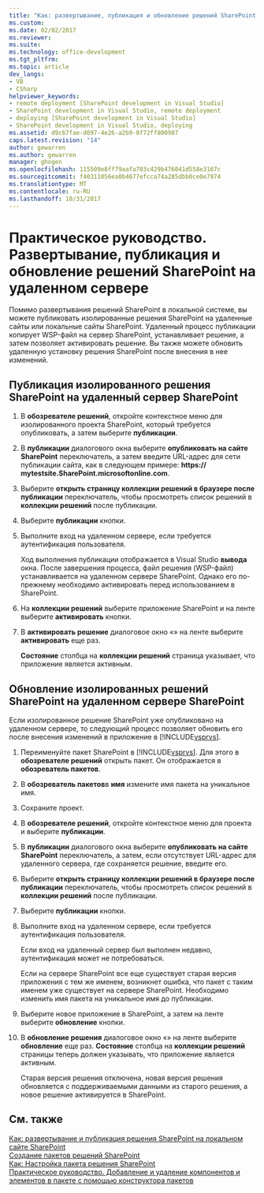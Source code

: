 ```yaml
---
title: "Как: развертывание, публикация и обновление решений SharePoint на удаленном сервере | Документы Microsoft"
ms.custom: 
ms.date: 02/02/2017
ms.reviewer: 
ms.suite: 
ms.technology: office-development
ms.tgt_pltfrm: 
ms.topic: article
dev_langs:
- VB
- CSharp
helpviewer_keywords:
- remote deployment [SharePoint development in Visual Studio]
- SharePoint development in Visual Studio, remote deployment
- deploying [SharePoint development in Visual Studio]
- SharePoint development in Visual Studio, deploying
ms.assetid: d9c67fae-d097-4e26-a2b9-0f72ff800987
caps.latest.revision: "14"
author: gewarren
ms.author: gewarren
manager: ghogen
ms.openlocfilehash: 115509e8ff79aafa703c429b476041d558e3167c
ms.sourcegitcommit: f40311056ea0b4677efcca74a285dbb0ce0e7974
ms.translationtype: MT
ms.contentlocale: ru-RU
ms.lasthandoff: 10/31/2017
---
```

# <a name="how-to-deploy-publish-and-upgrade-sharepoint-solutions-on-a-remote-server"></a>Практическое руководство. Развертывание, публикация и обновление решений SharePoint на удаленном сервере
  Помимо развертывания решений SharePoint в локальной системе, вы можете публиковать изолированные решения SharePoint на удаленные сайты или локальные сайты SharePoint. Удаленный процесс публикации копирует WSP-файл на сервер SharePoint, устанавливает решение, а затем позволяет активировать решение. Вы также можете обновить удаленную установку решения SharePoint после внесения в нее изменений.  
  
## <a name="to-publish-a-sandboxed-sharepoint-solution-to-a-remote-sharepoint-server"></a>Публикация изолированного решения SharePoint на удаленный сервер SharePoint  
  
1.  В **обозревателе решений**, откройте контекстное меню для изолированного проекта SharePoint, который требуется опубликовать, а затем выберите **публикации**.  
  
2.  В **публикации** диалогового окна выберите **опубликовать на сайте SharePoint** переключатель, а затем введите URL-адрес для сети публикации сайта, как в следующем примере: **https:// mytestsite.SharePoint.microsoftonline.com**.  
  
3.  Выберите **открыть страницу коллекции решений в браузере после публикации** переключатель, чтобы просмотреть список решений в **коллекции решений** после публикации.  
  
4.  Выберите **публикации** кнопки.  
  
5.  Выполните вход на удаленном сервере, если требуется аутентификация пользователя.  
  
     Ход выполнения публикации отображается в Visual Studio **вывода** окна. После завершения процесса, файл решения (WSP-файл) устанавливается на удаленном сервере SharePoint. Однако его по-прежнему необходимо активировать перед использованием в SharePoint.  
  
6.  На **коллекции решений** выберите приложение SharePoint и на ленте выберите **активировать** кнопки.  
  
7.  В **активировать решение** диалоговое окно «» на ленте выберите **активировать** еще раз.  
  
     **Состояние** столбца на **коллекции решений** страница указывает, что приложение является активным.  
  
## <a name="to-upgrade-a-sandboxed-sharepoint-solution-on-a-remote-sharepoint-server"></a>Обновление изолированных решений SharePoint на удаленном сервере SharePoint  
 Если изолированное решение SharePoint уже опубликовано на удаленном сервере, то следующий процесс позволяет обновить его после внесения изменений в приложение в [!INCLUDE[vsprvs](../sharepoint/includes/vsprvs-md.md)].  
  
1.  Переименуйте пакет SharePoint в [!INCLUDE[vsprvs](../sharepoint/includes/vsprvs-md.md)]. Для этого в **обозревателе решений** открыть пакет. Он отображается в **обозреватель пакетов**.  
  
2.  В **обозреватель пакетов**в **имя** измените имя пакета на уникальное имя.  
  
3.  Сохраните проект.  
  
4.  В **обозревателе решений**, откройте контекстное меню для проекта и выберите **публикации**.  
  
5.  В **публикации** диалогового окна выберите **опубликовать на сайте SharePoint** переключатель, а затем, если отсутствует URL-адрес для удаленного сервера, где сохраняется решение, введите его.  
  
6.  Выберите **открыть страницу коллекции решений в браузере после публикации** переключатель, чтобы просмотреть список решений в **коллекции решений** после публикации.  
  
7.  Выберите **публикации** кнопки.  
  
8.  Выполните вход на удаленном сервере, если требуется аутентификация пользователя.  
  
     Если вход на удаленный сервер был выполнен недавно, аутентификация может не потребоваться.  
  
     Если на сервере SharePoint все еще существует старая версия приложения с тем же именем, возникнет ошибка, что пакет с таким именем уже существует на сервере SharePoint. Необходимо изменить имя пакета на уникальное имя до публикации.  
  
9. Выберите новое приложение в SharePoint, а затем на ленте выберите **обновление** кнопки.  
  
10. В **обновление решения** диалоговое окно «» на ленте выберите **обновление** еще раз. **Состояние** столбца на **коллекции решений** страницы теперь должен указывать, что приложение является активным.  
  
     Старая версия решения отключена, новая версия решения обновляется с поддерживаемыми данными из старого решения, а новое решение активируется в SharePoint.  
  
## <a name="see-also"></a>См. также  
 [Как: развертывание и публикация решения SharePoint на локальном сайте SharePoint](../sharepoint/how-to-deploy-and-publish-a-sharepoint-solution-to-a-local-sharepoint-site.md)   
 [Создание пакетов решений SharePoint](../sharepoint/creating-sharepoint-solution-packages.md)   
 [Как: Настройка пакета решения SharePoint](../sharepoint/how-to-customize-a-sharepoint-solution-package.md)   
 [Практическое руководство. Добавление и удаление компонентов и элементов в пакете с помощью конструктора пакетов](../sharepoint/how-to-add-and-remove-features-and-items-to-a-package-by-using-the-package-designer.md)  
  
  